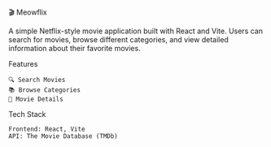 🎬 Meowflix

A simple Netflix-style movie application built with React and Vite. Users can search for movies, browse different categories, and view detailed information about their favorite movies.

Features

    🔍 Search Movies
    📚 Browse Categories
    📜 Movie Details

Tech Stack

    Frontend: React, Vite
    API: The Movie Database (TMDb)